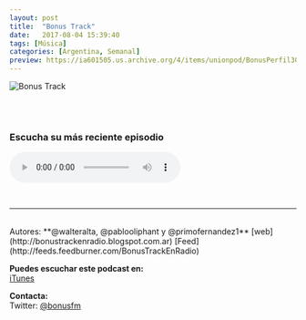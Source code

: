 ```yaml
---
layout: post
title:  "Bonus Track"
date:   2017-08-04 15:39:40
tags: [Música]
categories: [Argentina, Semanal]
preview: https://ia601505.us.archive.org/4/items/unionpod/BonusPerfil300.jpg
---
```


![Bonus Track](https://archive.org/download/unionpod/bonus%20perfil500.jpg)  

<br/>  
<br/>  


### Escucha su más reciente episodio

<!--reproductor-feed=http://feeds.feedburner.com/BonusTrackEnRadio-->
<!--reproductor-start-->
<audio id="audio" preload="auto" controls="" src="https://media.whooshkaa.com/podcasts/1923/episodes/305794/251861/37668c-bonus257.mp3"></audio>
<!--reproductor-end-->

<br>

_ _ _
<br>
Autores: **@walteralta, @pablooliphant y @primofernandez1**  
[web](http://bonustrackenradio.blogspot.com.ar)  
[Feed](http://feeds.feedburner.com/BonusTrackEnRadio)   


**Puedes escuchar este podcast en:**  
[iTunes](https://itunes.apple.com/ar/podcast/podcast-bonus-track-en-radio/id1199280628?mt=2)  

**Contacta:**  
Twitter: [@bonusfm](https://twitter.com/bonusfm)  

